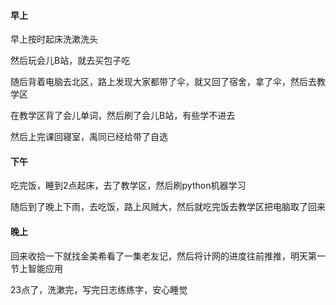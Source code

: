 #### 早上

早上按时起床洗漱洗头

然后玩会儿B站，就去买包子吃

随后背着电脑去北区，路上发现大家都带了伞，就又回了宿舍，拿了伞，然后去教学区

在教学区背了会儿单词，然后刷了会儿B站，有些学不进去

然后上完课回寝室，禹同已经给带了自选

#### 下午

吃完饭，睡到2点起床，去了教学区，然后刷python机器学习

随后到了晚上下雨，去吃饭，路上风贼大，然后就吃完饭去教学区把电脑取了回来

#### 晚上

回来收拾一下就找金美希看了一集老友记，然后将计网的进度往前推推，明天第一节上智能应用

23点了，洗漱完，写完日志练练字，安心睡觉